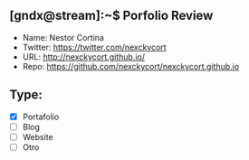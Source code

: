 ## [gndx@stream]:~$ Porfolio Review

- Name: Nestor Cortina
- Twitter: https://twitter.com/nexckycort
- URL: http://nexckycort.github.io/
- Repo: https://github.com/nexckycort/nexckycort.github.io

## Type:
  - [x] Portafolio
  - [ ] Blog
  - [ ] Website
  - [ ] Otro
